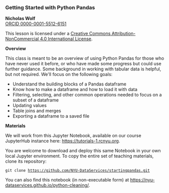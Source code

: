 ### Getting Started with Python Pandas

**Nicholas Wolf**<br/>
[ORCID 0000-0001-5512-6151](https://orcid.org/0000-0001-5512-6151)

This lesson is licensed under a [Creative Commons Attribution-NonCommercial 4.0 International License](https://creativecommons.org/licenses/by-sa/4.0/).

**Overview**

This class is meant to be an overview of using Python Pandas for those who have never used it before, or who have made some progress but could use further guidance. Some background in working with tabular data is helpful, but not required. We'll focus on the following goals:

 - Understand the building blocks of a Pandas dataframe
 - Know how to make a dataframe and how to load it with data
 - Filtering, selecting, and other common operations needed to focus on a subset of a dataframe
 - Updating values
 - Table joins and merges
 - Exporting a dataframe to a saved file

**Materials**

We will work from this Jupyter Notebook, available on our course JupyterHub instance here: https://tutorials-1.rcnyu.org.

You are welcome to download and deploy this same Notebook in your own local Jupyter environment. To copy the entire set of teaching materials, clone its repository:

<code>git clone https://github.com/NYU-DataServices/startingpandas.git</code>

You can also find this notebook (in non-executable form) at <a href="https://nyu-dataservices.github.io/python-cleaning/">https://nyu-dataservices.github.io/python-cleaning/</a>.
